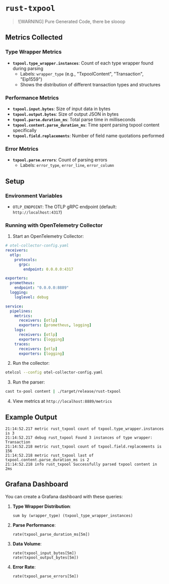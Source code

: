 # `rust-txpool`

> ![WARNING]
> Pure Generated Code, there be slooop

## Metrics Collected

### Type Wrapper Metrics
- **`txpool.type_wrapper.instances`**: Count of each type wrapper found during parsing
  - Labels: `wrapper_type` (e.g., "TxpoolContent", "Transaction", "Eip1559")
  - Shows the distribution of different transaction types and structures

### Performance Metrics
- **`txpool.input.bytes`**: Size of input data in bytes
- **`txpool.output.bytes`**: Size of output JSON in bytes
- **`txpool.parse.duration_ms`**: Total parse time in milliseconds
- **`txpool.content.parse_duration_ms`**: Time spent parsing txpool content specifically
- **`txpool.field.replacements`**: Number of field name quotations performed

### Error Metrics
- **`txpool.parse.errors`**: Count of parsing errors
  - Labels: `error_type`, `error_line`, `error_column`

## Setup

### Environment Variables
- `OTLP_ENDPOINT`: The OTLP gRPC endpoint (default: `http://localhost:4317`)

### Running with OpenTelemetry Collector

1. Start an OpenTelemetry Collector:
```yaml
# otel-collector-config.yaml
receivers:
  otlp:
    protocols:
      grpc:
        endpoint: 0.0.0.0:4317

exporters:
  prometheus:
    endpoint: "0.0.0.0:8889"
  logging:
    loglevel: debug

service:
  pipelines:
    metrics:
      receivers: [otlp]
      exporters: [prometheus, logging]
    logs:
      receivers: [otlp]
      exporters: [logging]
    traces:
      receivers: [otlp]
      exporters: [logging]
```

2. Run the collector:
```bash
otelcol --config otel-collector-config.yaml
```

3. Run the parser:
```bash
cast tx-pool content | ./target/release/rust-txpool
```

4. View metrics at `http://localhost:8889/metrics`

## Example Output

```
21:14:52.217 metric rust_txpool count of txpool.type_wrapper.instances is 3
21:14:52.217 debug rust_txpool Found 3 instances of type wrapper: Transaction
21:14:52.218 metric rust_txpool count of txpool.field.replacements is 156
21:14:52.218 metric rust_txpool last of txpool.content.parse_duration_ms is 2
21:14:52.218 info rust_txpool Successfully parsed txpool content in 2ms
```

## Grafana Dashboard

You can create a Grafana dashboard with these queries:

1. **Type Wrapper Distribution**:
   ```promql
   sum by (wrapper_type) (txpool_type_wrapper_instances)
   ```

2. **Parse Performance**:
   ```promql
   rate(txpool_parse_duration_ms[5m])
   ```

3. **Data Volume**:
   ```promql
   rate(txpool_input_bytes[5m])
   rate(txpool_output_bytes[5m])
   ```

4. **Error Rate**:
   ```promql
   rate(txpool_parse_errors[5m])
   ```


